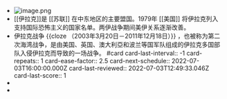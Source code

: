 - ![image.png](../assets/image_1655477029298_0.png)
- [[伊拉克]]是 [[苏联]] 在中东地区的主要盟国。1979年 [[美国]] 将伊拉克列入支持国际恐怖主义的国家名单。两伊战争期间美伊关系逐渐改善。
- 伊拉克战争 {{cloze （2003年3月20日－2011年12月18日）}} ，也被称为第二次海湾战争，是由美国、英国、澳大利亞和波兰等国军队组成的伊拉克多国部队入侵伊拉克而导致的一场战争。 #card
  card-last-interval:: -1
  card-repeats:: 1
  card-ease-factor:: 2.5
  card-next-schedule:: 2022-07-03T16:00:00.000Z
  card-last-reviewed:: 2022-07-03T12:49:33.046Z
  card-last-score:: 1
-
-
